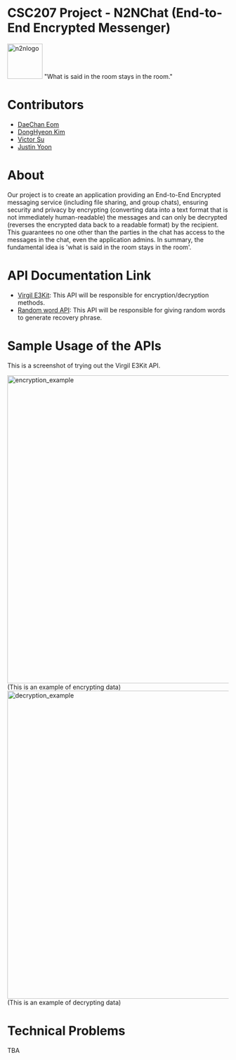 # CSC207 Project - N2NChat (End-to-End Encrypted Messenger)
<img width="80" alt="n2nlogo" src="https://github.com/hoooing/CSC207-Project/assets/88988698/90b2bdb3-908c-41aa-a162-fa342f06300d">
"What is said in the room stays in the room."

# Contributors
* [DaeChan Eom](https://github.com/daechan0615)
* [DongHyeon Kim](https://github.com/hoooing)
* [Victor Su](https://github.com/VictorSu33)
* [Justin Yoon](https://github.com/justinyoon95)

# About
Our project is to create an application providing an End-to-End Encrypted messaging service (including file sharing, and group chats), ensuring security and privacy by encrypting (converting data into a text format that is not immediately human-readable) the messages and can only be decrypted (reverses the encrypted data back to a readable format) by the recipient. This guarantees no one other than the parties in the chat has access to the messages in the chat, even the application admins. In summary, the fundamental idea is 'what is said in the room stays in the room'. 
# API Documentation Link
* [Virgil E3Kit](https://developer.virgilsecurity.com/docs/e3kit): This API will be responsible for encryption/decryption methods.
* [Random word API](https://random-word-api.herokuapp.com/home): This API will be responsible for giving random words to generate recovery phrase.

# Sample Usage of the APIs
This is a screenshot of trying out the Virgil E3Kit API.

<img width="700" alt="encryption_example" src="https://github.com/hoooing/CSC207-Project/assets/88988698/cf30da34-4bfa-4011-909a-0bf70cba1258">
(This is an example of encrypting data)

<img width="700" alt="decryption_example" src="https://github.com/hoooing/CSC207-Project/assets/88988698/0d22d20f-0c63-492d-a334-62ca190502ce">
(This is an example of decrypting data)


# Technical Problems
TBA
